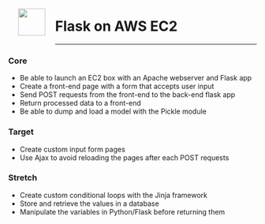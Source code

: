 <img src="http://imgur.com/1ZcRyrc.png" style="float: left; margin: 20px; height: 55px">

# Flask on AWS EC2

---

### Core
- Be able to launch an EC2 box with an Apache webserver and Flask app
- Create a front-end page with a form that accepts user input
- Send POST requests from the front-end to the back-end flask app
- Return processed data to a front-end
- Be able to dump and load a model with the Pickle module

### Target
- Create custom input form pages
- Use Ajax to avoid reloading the pages after each POST requests

### Stretch
- Create custom conditional loops with the Jinja framework
- Store and retrieve the values in a database
- Manipulate the variables in Python/Flask before returning them

